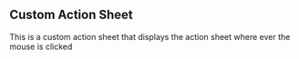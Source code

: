 ## Custom Action Sheet
This is a custom action sheet that displays the action sheet where ever the mouse is clicked